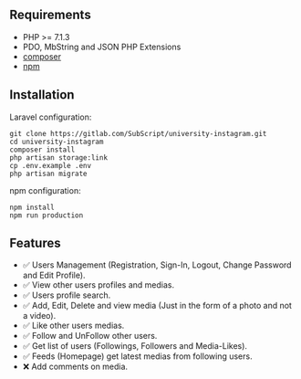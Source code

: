## Requirements
- PHP >= 7.1.3
- PDO, MbString and JSON PHP Extensions
- [composer](https://getcomposer.org/download)
- [npm](https://nodejs.org)

## Installation
Laravel configuration:
```shell
git clone https://gitlab.com/SubScript/university-instagram.git
cd university-instagram
composer install
php artisan storage:link
cp .env.example .env
php artisan migrate
```

npm configuration:
```shell
npm install
npm run production
```

## Features
- ✅ Users Management (Registration, Sign-In, Logout, Change Password and Edit Profile).
- ✅ View other users profiles and medias.
- ✅ Users profile search.
- ✅ Add, Edit, Delete and view media (Just in the form of a photo and not a video).
- ✅ Like other users medias.
- ✅ Follow and UnFollow other users.
- ✅ Get list of users (Followings, Followers and Media-Likes).
- ✅ Feeds (Homepage) get latest medias from following users.
- ❌ Add comments on media.